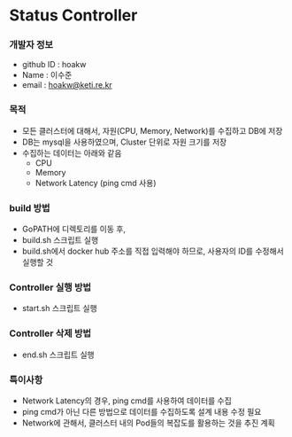 # Status Controller

### 개발자 정보
- github ID : hoakw
- Name : 이수준
- email : hoakw@keti.re.kr

### 목적
- 모든 클러스터에 대해서, 자원(CPU, Memory, Network)를 수집하고 DB에 저장
- DB는 mysql을 사용하였으며, Cluster 단위로 자원 크기를 저장
- 수집하는 데이터는 아래와 같음
  * CPU
  * Memory
  * Network Latency (ping cmd 사용)

### build 방법
- GoPATH에 디렉토리를 이동 후,
- build.sh 스크립트 실행
- build.sh에서 docker hub 주소를 직접 입력해야 하므로, 사용자의 ID를 수정해서 실행할 것

### Controller 실행 방법
- start.sh 스크립트 실행

### Controller 삭제 방법
- end.sh 스크립트 실행

### 특이사항
- Network Latency의 경우, ping cmd를 사용하여 데이터를 수집
- ping cmd가 아닌 다른 방법으로 데이터를 수집하도록 설계 내용 수정 필요
- Network에 관해서, 클러스터 내의 Pod들의 복잡도를 활용하는 것을 추진 계획

